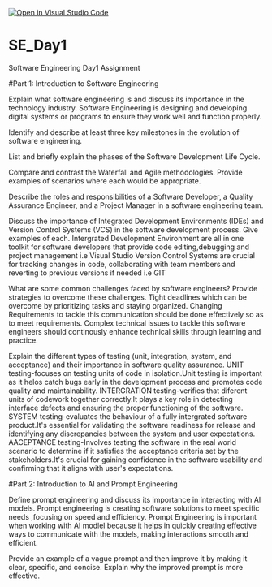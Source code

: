 [![Open in Visual Studio Code](https://classroom.github.com/assets/open-in-vscode-2e0aaae1b6195c2367325f4f02e2d04e9abb55f0b24a779b69b11b9e10269abc.svg)](https://classroom.github.com/online_ide?assignment_repo_id=15568646&assignment_repo_type=AssignmentRepo)
# SE_Day1
Software Engineering Day1 Assignment

#Part 1: Introduction to Software Engineering

Explain what software engineering is and discuss its importance in the technology industry.
Software Engineering is designing and developing digital systems or programs to ensure they work well and function properly.

Identify and describe at least three key milestones in the evolution of software engineering.


List and briefly explain the phases of the Software Development Life Cycle.


Compare and contrast the Waterfall and Agile methodologies. Provide examples of scenarios where each would be appropriate.


Describe the roles and responsibilities of a Software Developer, a Quality Assurance Engineer, and a Project Manager in a software engineering team.


Discuss the importance of Integrated Development Environments (IDEs) and Version Control Systems (VCS) in the software development process. Give examples of each.
Intergrated Development Environment are all in one toolkit for software developers that provide code editing,debugging and project management i.e Visual Studio
Version Control Systems are crucial for tracking changes in code, collaborating with team members and reverting to previous versions if needed i.e GIT

What are some common challenges faced by software engineers? Provide strategies to overcome these challenges.
Tight deadlines which can be overcome by prioritizing tasks and staying organized.
Changing Requirements to tackle this communication should be done effectively so as to meet requirements.
Complex technical issues to tackle this software engineers should continously enhance technical skills through learning and practice.


Explain the different types of testing (unit, integration, system, and acceptance) and their importance in software quality assurance.
UNIT testing-focuses on testing units of code in isolation.Unit testing is important as it helos catch bugs early in the development process and promotes code quality and maintainability.
INTERGRATION testing-verifies that diferent units of codework together correctly.It plays a key role in detecting interface defects and ensuring the proper functioning of the software.
SYSTEM testing-evaluates the behaviour of a fully intergrated software product.It's essential for validating the software readiness for release and identifying any discrepancies between the system and user expectations.
AACEPTANCE testing-Involves testing the software in the real world scenario to determine if it satisfies the acceptance criteria set by the stakeholders.It's crucial for gaining confidence in the software usability and confirming that it aligns  with user's expectations.




#Part 2: Introduction to AI and Prompt Engineering


Define prompt engineering and discuss its importance in interacting with AI models.
Prompt engineering is creating software solutions to meet specific needs ,focusing on speed and efficiency.
Prompt Engineering is important when working with AI modlel because it helps in quickly creating effective ways to communicate with the models, making interactions smooth and efficient.


Provide an example of a vague prompt and then improve it by making it clear, specific, and concise. Explain why the improved prompt is more effective.
